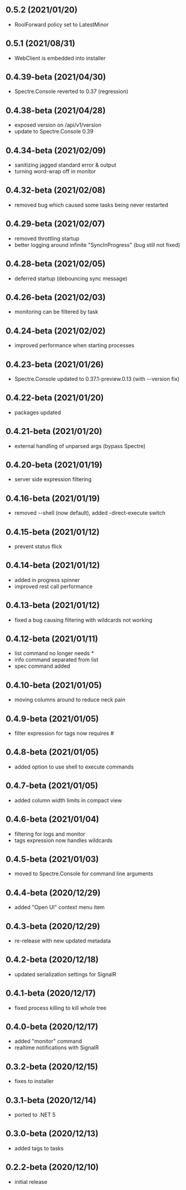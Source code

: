## 0.5.2 (2021/01/20)
* RoolForward policy set to LatestMinor

## 0.5.1 (2021/08/31)
* WebClient is embedded into installer

## 0.4.39-beta (2021/04/30)
* Spectre.Console reverted to 0.37 (regression)

## 0.4.38-beta (2021/04/28)
* exposed version on /api/v1/version
* update to Spectre.Console 0.39

## 0.4.34-beta (2021/02/09)
* sanitizing jagged standard error & output
* turning word-wrap off in monitor

## 0.4.32-beta (2021/02/08)
* removed bug which caused some tasks being never restarted

## 0.4.29-beta (2021/02/07)
* removed throttling startup
* better logging around infinite "SyncInProgress" (bug still not fixed)

## 0.4.28-beta (2021/02/05)
* deferred startup (debouncing sync message)

## 0.4.26-beta (2021/02/03)
* monitoring can be filtered by task

## 0.4.24-beta (2021/02/02)
* improved performance when starting processes

## 0.4.23-beta (2021/01/26)
* Spectre.Console updated to 0.37.1-preview.0.13 (with --version fix)

## 0.4.22-beta (2021/01/20)
* packages updated

## 0.4.21-beta (2021/01/20)
* external handling of unparsed args (bypass Spectre)

## 0.4.20-beta (2021/01/19)
* server side expression filtering

## 0.4.16-beta (2021/01/19)
* removed --shell (now default), added -direct-execute switch

## 0.4.15-beta (2021/01/12)
* prevent status flick

## 0.4.14-beta (2021/01/12)
* added in progress spinner
* improved rest call performance

## 0.4.13-beta (2021/01/12)
* fixed a bug causing filtering with wildcards not working

## 0.4.12-beta (2021/01/11)
* list command no longer needs *
* info command separated from list
* spec command added

## 0.4.10-beta (2021/01/05)
* moving columns around to reduce neck pain

## 0.4.9-beta (2021/01/05)
* filter expression for tags now requires #

## 0.4.8-beta (2021/01/05)
* added option to use shell to execute commands

## 0.4.7-beta (2021/01/05)
* added column width limits in compact view 

## 0.4.6-beta (2021/01/04)
* filtering for logs and monitor
* tags expression now handles wildcards

## 0.4.5-beta (2021/01/03)
* moved to Spectre.Console for command line arguments

## 0.4.4-beta (2020/12/29)
* added "Open UI" context menu item

## 0.4.3-beta (2020/12/29)
* re-release with new updated metadata

## 0.4.2-beta (2020/12/18)
* updated serialization settings for SignalR

## 0.4.1-beta (2020/12/17)
* fixed process killing to kill whole tree

## 0.4.0-beta (2020/12/17)
* added "monitor" command
* realtime notifications with SignalR 

## 0.3.2-beta (2020/12/15)
* fixes to installer

## 0.3.1-beta (2020/12/14)
* ported to .NET 5

## 0.3.0-beta (2020/12/13)
* added tags to tasks

## 0.2.2-beta (2020/12/10)
* initial release
